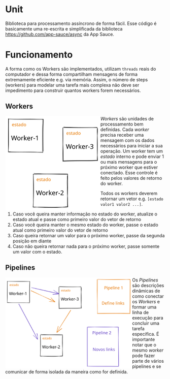 # Unit

Biblioteca para processamento assíncrono de forma fácil. Esse código é
basicamente uma re-escrita e simplificada da biblioteca
https://github.com/app-sauce/async da App Sauce.


# Funcionamento

A forma como os Workers são implementados, utilizam `threads` reais do computador e dessa forma compartilham mensagens de forma extremamente eficiente e.g. via memória. Assim, o número de steps (workers) para modelar uma tarefa mais complexa não deve ser impedimento para construir quantos workers forem necessários.


## Workers

<img align="left" width="300" src="./resources/workers.svg"> 

*Workers* são unidades de processamento bem definidas. Cada *worker* precisa receber uma mensagem com os dados necessários para iniciar a sua operação. Um worker tem um *estado* interno e pode enviar 1 ou mais mensagens para o próximo worker que estiver conectado. Esse controle é feito pelos valores de retorno do worker.

Todos os workers deverem retornar um vetor e.g. `[estado valor1 valor2 ...]`.

1. Caso você queira manter informação no estado do worker, atualize o estado atual e passe como primeiro valor do vetor de retorno
2. Caso você queira manter o mesmo estado do worker, passe o estado atual como primeiro valor do vetor de retorno
3. Caso queira retornar um valor para o próximo worker, passe da segunda posição em diante
4. Caso não queira retornar nada para o próximo worker, passe somente um valor com o estado.


## Pipelines

<img align="left" width="400" src="./resources/pipelines.svg"> 

Os *Pipelines* são descrições dinâmicas de como conectar os *Workers* e formar uma linha de execução para concluir uma tarefa especifica. É importante notar que o mesmo *worker* pode fazer parte de vários pipelines e se comunicar de forma isolada da maneira como for definida.

